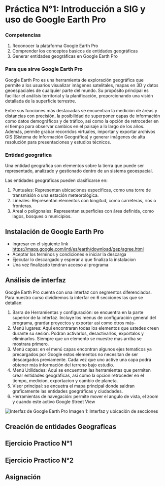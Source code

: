 # Práctica N°1: Introducción a SIG y uso de Google Earth Pro

### Competencias
1. Reconocer la plataforma Google Earth Pro
2. Comprender los conceptos basicos de entidades geográficas
3. Generar entidades geográficas en Google Earth Pro
   
### Para que sirve Google Earth Pro

Google Earth Pro es una herramienta de exploración geográfica que permite a los usuarios visualizar imágenes satelitales, mapas en 3D y datos geoespaciales de cualquier parte del mundo. Su propósito principal es facilitar el análisis territorial y la planificación, proporcionando una visión detallada de la superficie terrestre.

Entre sus funciones más destacadas se encuentran la medición de áreas y distancias con precisión, la posibilidad de superponer capas de información como datos demográficos y de tráfico, así como la opción de retroceder en el tiempo para observar cambios en el paisaje a lo largo de los años. Además, permite grabar recorridos virtuales, importar y exportar archivos GIS (Sistema de Información Geográfica) y generar imágenes de alta resolución para presentaciones y estudios técnicos.

### Entidad geográfica

Una entidad geografica son elementos sobre la tierra que puede ser representado, analizado y gestionado dentro de un sistema geoespacial.

Las entidades geográficas pueden clasificarse en:

1. Puntuales: Representan ubicaciones específicas, como una torre de transmisión o una estación meteorológica.
2. Lineales: Representan elementos con longitud, como carreteras, ríos o fronteras.
3. Areal o poligonales: Representan superficies con área definida, como lagos, bosques o municipios.

## Instalación de Google Earth Pro
 + Ingresar en el siguiente link https://maps.google.com/intl/es/earth/download/gep/agree.html
 + Aceptar los terminos y condiciones e iniciar la descarga
 + Ejecutar lo descargado y esperar a que finaliza la instalacion
 + Una vez finalizado tendran acceso al programa

## Análisis de interfaz
Google Earth Pro cuenta con una interfaz con segmentos diferenciados. Para nuestro curso dividiremos la interfar en 6 secciones las que se detallan:

1. Barra de Herramientas y configuración: se encuentra en la parte superior de la interfaz. Incluye los menus de configuración general del programa, grardar proyectos y exportar asi como otros más-
2. Menú lugares: Aqui encontraran todas los elementos que ustedes creen durante su sesión. Podran activarlos, desactivarlos, exportalos y eliminarlos. Siempre que un elemento se muestre mas arriba se mostrara primero.
3. Menú capas: en el menú capas encontran algunos ejes tematicos ya precargados por Google estos elementos no necesitan de ser descargados previamente. Cada vez que uno active una capa podrá obtener más información del terreno bajo estudio.
4. Menú Utilidades: Aqui se encuentran las herramientas que permiten crear entidades geográficas, asi como la opcion retroceder en el tiempo, medicion, exportacion y cambio de planeta.
5. Visor principal: se encuetra el mapa principal donde saldran graficamente las entidades goegráficas y ciudadades. 
6. Herramientas de navegación: permite mover el angulo de vista, el zoom y cuando este activo Google Street View 

![Interfaz de Google Earth Pro](https://github.com/RealGuyab/Qgis/blob/main/Pr%C3%A1cticas/Practica_1/imagenes/gep_interfaz.png)
Imagen 1: Interfaz y ubicación de secciones

## Creación de entidades Geograficas

## Ejercicio Practico N°1

## Ejercicio Practico N°2

## Asignación 

